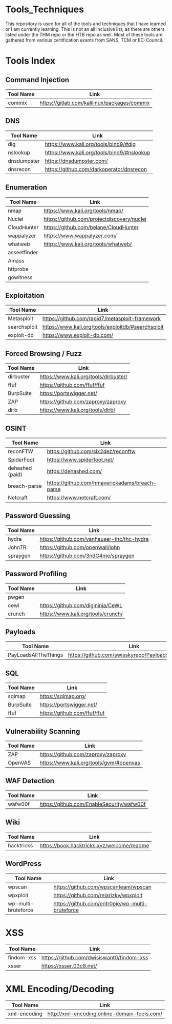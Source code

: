 # Tools_Techniques

This repository is used for all of the tools and techniques that I have learned or I am currently learning. This is not an all inclusive list, as there are others listed under the THM repo or the HTB repo as well. Most of these tools are gathered from various certification exams from SANS, TCM or EC-Council.


# Tools Index

## Command Injection
Tool Name | Link
--------- | ----
commix    | https://gitlab.com/kalilinux/packages/commix


## DNS
Tool Name | Link
--------- | ----
dig       | https://www.kali.org/tools/bind9/#dig
nslookup  | https://www.kali.org/tools/bind9/#nslookup
dnsdumpster | https://dnsdumpster.com/
dnsrecon  | https://github.com/darkoperator/dnsrecon


## Enumeration
Tool Name | Link
--------- | ----
nmap      | https://www.kali.org/tools/nmap/
Nuclei    | https://github.com/projectdiscovery/nuclei
CloudHunter | https://github.com/belane/CloudHunter
wappalyzer | https://www.wappalyzer.com/
whatweb   | https://www.kali.org/tools/whatweb/
asseetfinder  | 
Amass |
httprobe  |
gowitness |


## Exploitation
Tool Name | Link
--------- | ----
Metasploit  | https://github.com/rapid7/metasploit-framework
searchsploit  | https://www.kali.org/tools/exploitdb/#searchsploit
exploit-db  | https://www.exploit-db.com/


## Forced Browsing / Fuzz
Tool Name | Link
--------- | ----
dirbuster | https://www.kali.org/tools/dirbuster/
ffuf      | https://github.com/ffuf/ffuf
BurpSuite | https://portswigger.net/
ZAP       | https://github.com/zaproxy/zaproxy
dirb      | https://www.kali.org/tools/dirb/

## OSINT
Tool Name | Link
--------- | ----
reconFTW  | https://github.com/six2dez/reconftw
SpiderFoot  | https://www.spiderfoot.net/
dehashed (paid) | https://dehashed.com/
breach-parse  | https://github.com/hmaverickadams/breach-parse
Netcraft  | https://www.netcraft.com/

## Password Guessing
Tool Name | Link
--------- | ----
hydra     | https://github.com/vanhauser-thc/thc-hydra
JohnTR    | https://github.com/openwall/john
spraygen  | https://github.com/3ndG4me/spraygen

## Password Profiling
Tool Name | Link
--------- | ----
pwgen     |
cewl      | https://github.com/digininja/CeWL
crunch    | https://www.kali.org/tools/crunch/

## Payloads
Tool Name | Link
--------- | ----
PayLoadsAllTheThings  | https://github.com/swisskyrepo/PayloadsAllTheThings

## SQL
Tool Name | Link
--------- | ----
sqlmap    | https://sqlmap.org/
BurpSuite | https://portswigger.net/
ffuf      | https://github.com/ffuf/ffuf


## Vulnerability Scanning
Tool Name | Link
--------- | ----
ZAP       | https://github.com/zaproxy/zaproxy
OpenVAS   | https://www.kali.org/tools/gvm/#openvas


## WAF Detection
Tool Name | Link
--------- | ----
wafw00f   | https://github.com/EnableSecurity/wafw00f

## Wiki
Tool Name | Link
--------- | ----
hacktricks  | https://book.hacktricks.xyz/welcome/readme

## WordPress
Tool Name | Link
--------- | ----
wpscan    | https://github.com/wpscanteam/wpscan
wpxploit  | https://github.com/relarizky/wpxploit
wp-multi-bruteforce | https://github.com/entr0pie/wp-multi-bruteforce


# XSS
Tool Name | Link
--------- | ----
findom-xss  | https://github.com/dwisiswant0/findom-xss
xsser     | https://xsser.03c8.net/


# XML Encoding/Decoding
Tool Name | Link
--------- | ----
xml-encoding  | http://xml-encoding.online-domain-tools.com/
